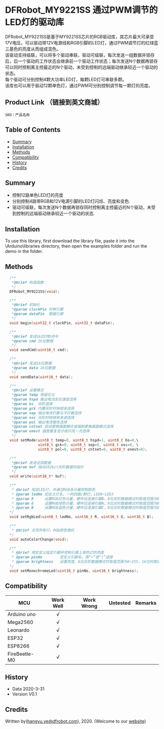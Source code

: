 # DFRobot_MY9221SS  通过PWM调节的LED灯的驱动库
DFRobot_MY9221SS是基于MY9221SS芯片的RGB驱动库，其芯片最大可承受17V电压，可以驱动带12V电源线和RGB引脚的LED灯，通过PWM调节灯的红绿蓝三基色的亮度从而组成混色。<br>
该驱动支持级联，可以将多个驱动串联，驱动可级联，每次发送一组数据并锁存后，后一个驱动的工作状态会继承前一个驱动工作状态；每次发送N个数据再锁存可以同时控制离主控最近的N个驱动，未受到控制的远端驱动继承较近一个驱动的状态。<br>
每个驱动可分别控制4颗大功率LED灯，每颗LED灯可串联多颗。<br>
该库也可以用于驱动12颗单色灯，通过PWM可分别控制调节每一颗灯的亮度。  <br>




## Product Link （链接到英文商城）
    SKU：产品名称
   
## Table of Contents

* [Summary](#summary)
* [Installation](#installation)
* [Methods](#methods)
* [Compatibility](#compatibility)
* [History](#history)
* [Credits](#credits)

## Summary

* 控制12路单色LED灯的亮度 <br>
* 分别控制4路带RGB和12V电源引脚的LED灯闪烁、亮度和变色. <br>
* 驱动可级联，每次发送N个数据再锁存同时控制离主控最近的N个驱动，未受到控制的远端驱动继承较近一个驱动的状态. <br>

## Installation

To use this library, first download the library file, paste it into the \Arduino\libraries directory, then open the examples folder and run the demo in the folder.

## Methods

```C++
  /**
   *@brief 构造函数
   */
  DFRobot_MY9221SS(void);

  /**
   *@brief 初始化
   *@param clockPin 时钟引脚
   *@param dataPin  数据引脚
   */
  void begin(uint32_t clockPin, uint32_t dataPin);

  /**
   *@brief 发送16位CMD命令
   *@param cmd 16位数据
   */
  void sendCmd(uint16_t cmd);

  /**
   *@brief 发送16位数据
   *@param data 16位数据
   */
  void sendData(uint16_t data);

  /**
   *@brief 设置模式
   *@param temp 保留位元
   *@param hspd 输出电流反应速度选择
   *@param bs  灰阶选择
   *@param gck 内置灰阶时钟频率选择
   *@param sep 输出电流打散与不打散选择
   *@param osc 灰阶时钟频率来源选择
   *@param pol 输出电流极性选择
   *@param cntset 自动更换画面模式或强制更换画面模式选择
   *@param onest 画面重复显示或只亮一次选择
   */
  void setMode(uint8_t temp=0, uint8_t hspd=1, uint8_t bs=0,\
               uint8_t gck=0, uint8_t sep=0, uint8_t osc=0, \
               uint8_t pol=0, uint8_t cntset=0, uint8_t onest=0);

  /**
   *@brief 发送全部数据
   *@param buf 指向192bit灰阶数据的指针
   */
  void write(uint16_t* buf);

  /**
   * @brief 指定LED灯，并通过RGB各分量控制颜色  
   * @param ledNo 宏定义灯名，一共四路/颗灯，LED0~LED3
   * @param R     设置RGB红色分量，硬件应连接引脚B，8位灰阶数据模式时取值范围为0~255，16位时取值范围为0~65535
   * @param G     设置RGB绿色分量，硬件应连接引脚A，8位灰阶数据模式时取值范围为0~255，16位时取值范围为0~65535
   * @param B     设置RGB蓝色分量，硬件应连接引脚C，8位灰阶数据模式时取值范围为0~255，16位时取值范围为0~65535
  */
  void setRgbLed(uint8_t ledNo, uint16_t R, uint16_t G, uint16_t B);

  /**
   * @brief 点亮所有灯，RGB颜色随机
  */
  void autoColorChange(void);

  /**
   * @brief 用宏定义指定引脚并控制引脚上单色灯的亮度
   * @param pinNo        宏定义引脚名，用“+”或“|”连接
   * @param brightness   设置亮度，8位灰阶数据模式时取值范围为0~255，16位时取值范围为0~65535
  */
  void setMonochromeLed(uint16_t pinNo, uint16_t brightness); 
```

## Compatibility

MCU                | Work Well    | Work Wrong   | Untested    | Remarks
------------------ | :----------: | :----------: | :---------: | -----
Arduino uno        |      √       |              |             | 
Mega2560        |      √       |              |             | 
Leonardo        |      √       |              |             | 
ESP32        |      √       |              |             | 
ESP8266        |      √       |              |             | 
FireBeetle-M0        |      √       |              |             | 


## History

- Data 2020-3-31
- Version V0.1


## Credits

Written by(hangyu.ye@dfrobot.com), 2020. (Welcome to our [website](https://www.dfrobot.com/))





